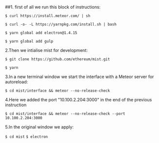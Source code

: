 ##1. first of all we run this block of instructions:

 `$ curl https://install.meteor.com/ | sh`

 `$ curl -o- -L https://yarnpkg.com/install.sh | bash`

 `$ yarn global add electron@1.4.15`

 `$ yarn global add gulp`
	
2.Then we intialise mist for development:

 `$ git clone https://github.com/ethereum/mist.git`

 `$ yarn`
	
3.In a new terminal window we start the interface with a Meteor server for autoreload:

 `$ cd mist/interface && meteor --no-release-check `

4.Here we added the port "10.100.2.204:3000" in the end of the previous instruction

 `$ cd mist/interface && meteor --no-release-check --port 10.100.2.204:3000`

5.In the original window we apply:

  `$ cd mist`
  `$ electron`
